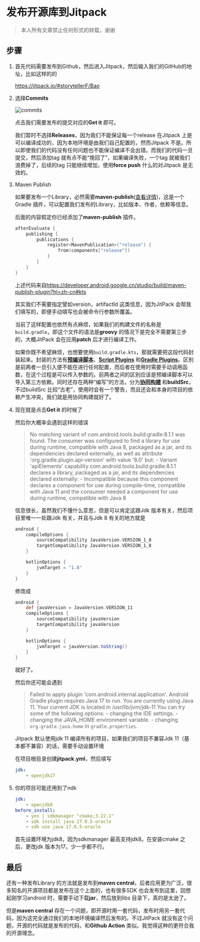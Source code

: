 # 发布开源库到Jitpack

> 本人所有文章禁止任何形式的转载，谢谢

## 步骤

1. 首先代码需要发布到Github，然后进入Jitpack，然后输入我们的GitHub的地址，比如这样的的

    <https://jitpack.io/#storytellerF/Bao>

2. 选择**Commits**

    ![commits](https://p6-juejin.byteimg.com/tos-cn-i-k3u1fbpfcp/e22db2b274ae474191b2c6d7ad7587fb~tplv-k3u1fbpfcp-jj-mark:0:0:0:0:q75.image#?w=589&h=339&s=40683&e=png&b=f2f2f2)

    点击我们需要发布的提交对应的**Get it** 即可。

    我们暂时不选择**Releases**，因为我们不能保证每一个release 在Jitpack 上是可以编译成功的，因为本地环境是由我们自己配置的，然而Jitpack 不是。所以即使我们的代码没有任何问题也不能保证编译不会出错。而我们的代码一旦提交，然后添加tag 就有点不能“挽回了”，如果编译失败，一个tag 就被我们浪费掉了，后续的tag 只能继续增加，使用**force push** 什么的对Jitpack 是无效的。

3. Maven Publish

    如果要发布一个Library，必然需要**maven-publish**([查看详情](https://docs.gradle.org/current/userguide/publishing_maven.html#publishing_maven:usage))，这是一个Gradle 插件，可以配置我们发布的Library，比如版本、作者，依赖等信息。

    后面的内容假定你已经添加了**maven-publish** 插件。

    ```kts
    afterEvaluate {
        publishing {
            publications {
                register<MavenPublication>("release") {
                    from(components["release"])
                }
            }
        }
    }
    ```

    上述代码来自<https://developer.android.google.cn/studio/build/maven-publish-plugin?hl=zh-cn#kts>

    其实我们不需要指定譬如version，artifactId 这类信息，因为JitPack 会帮我们填写的，即便手动填写也会被命令行参数所覆盖。

    当前了这样配置也依然有点麻烦，如果我们的构建文件的名称是`build.gradle`，即这个文件的语法是**groovy** 的情况下是完全不需要第三步的，大概JitPack 会在应用**patch** 后才进行编译工作。

    如果你既不希望麻烦，也想要使用`build.gradle.kts`，那就需要把这段代码封装起来。封装的方法有[**预编译脚本**](https://docs.gradle.org/current/userguide/custom_plugins.html#sec:precompiled_plugins)、[**Script Plugins**](https://docs.gradle.org/current/userguide/plugins.html#sec:script_plugins) 和[**Gradle Plugins**](https://docs.gradle.org/current/userguide/plugins.html#sec:binary_plugins)。区别是前两者一旦引入便不能在进行任何配置，而后者在使用时需要手动调用函数，在这个过程是可以传入参数的。前两者之间的区别应该是预编译脚本可以导入第三方依赖。同时还存在两种“编写”的方法，分为[**协同构建**](https://docs.gradle.org/current/userguide/composite_builds.html) 和**buildSrc**，不过buildSrc 比较“古老”，使用时会有一个警告，而且还会和本身的项目的依赖产生冲突，我们就是用协同构建就好了。

4. 现在就是点击**Get it** 的时候了

    然后你大概率会遇到这样的错误

    > No matching variant of com.android.tools.build:gradle:8.1.1 was found. The consumer was configured to find a library for use during runtime, compatible with Java 8, packaged as a jar, and its dependencies declared externally, as well as attribute 'org.gradle.plugin.api-version' with value '8.0' but:
    > \- Variant 'apiElements' capability com.android.tools.build:gradle:8.1.1 declares a library, packaged as a jar, and its dependencies declared externally:
    > \- Incompatible because this component declares a component for use during compile-time, compatible with Java 11 and the consumer needed a component for use during runtime, compatible with Java 8

    信息很长，虽然我们不懂什么意思，但是可以肯定这跟Jdk 版本有关，然后项目里唯一一处跟Jdk 有关，并且与Jdk 8 有关的地方就是

    ```groovy
    android {
        compileOptions {
            sourceCompatibility JavaVersion.VERSION_1_8
            targetCompatibility JavaVersion.VERSION_1_8
        }

        kotlinOptions {
            jvmTarget = "1.8"
        }
    }
    ```

    修改成

    ```groovy
    android {
        def javaVersion = JavaVersion.VERSION_11
        compileOptions {
            sourceCompatibility javaVersion
            targetCompatibility javaVersion
        }

        kotlinOptions {
            jvmTarget = javaVersion.toString()
        }
    }
    ```

    就好了。

    然后你还可能会遇到

    > Failed to apply plugin 'com.android.internal.application'.
    > Android Gradle plugin requires Java 17 to run. You are currently using Java 11.
    > Your current JDK is located in /usr/lib/jvm/jdk-11
    > You can try some of the following options:
    > \- changing the IDE settings.
    > \- changing the JAVA\_HOME environment variable.
    > \- changing `org.gradle.java.home` in `gradle.properties`.

    Jitpack 默认使用jdk 11 编译所有的项目，如果我们的项目不兼容Jdk 11（基本都不兼容）的话，需要手动设置环境

    在项目根目录创建**jitpack.yml**，然后填写

    ```yml
    jdk:
        - openjdk17
    ```

5. 你的项目可能还用到了ndk

    ```yml
    jdk:
        - openjdk8
    before_install:
        - yes | sdkmanager "cmake;3.22.1"
        - sdk install java 17.0.5-oracle
        - sdk use java 17.0.5-oracle
    ```

    首先设置环境为jdk8，因为sdkmanager 最高支持jdk8。在安装cmake 之后，更改jdk 版本为17。少一步都不行。

## 最后

还有一种发布Library 的方法就是发布到**maven central**，后者应用更为广泛，很多知名的开源项目都是发布在这个上面的，也有很多SDK 也会发布到这里，回想起刚学习android 时，需要手动下载**jar**，然后放到libs 目录下，真的是太逊了。

但是**maven central** 存在一个问题，即开源时用一套代码，发布时用另一套代码，因为这完全通过我们的本地环境编译然后发布的。不过JitPack 就没有这个问题，开源的代码就是发布的代码，和**Github Action** 类似。我觉得这种的更符合我的开源理念。
